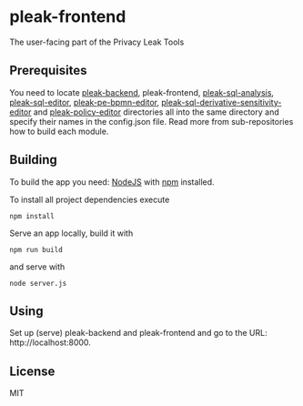 # pleak-frontend

The user-facing part of the Privacy Leak Tools

## Prerequisites

You need to locate [pleak-backend](https://github.com/pleak-tools/pleak-backend), pleak-frontend, [pleak-sql-analysis](https://github.com/pleak-tools/pleak-sql-analysis), [pleak-sql-editor](https://github.com/pleak-tools/pleak-sql-editor), [pleak-pe-bpmn-editor](https://github.com/pleak-tools/pleak-pe-bpmn-editor), [pleak-sql-derivative-sensitivity-editor](https://github.com/pleak-tools/pleak-sql-derivative-sensitivity-editor) and [pleak-policy-editor](https://github.com/pleak-tools/pleak-policy-editor) directories all into the same directory and specify their names in the config.json file.
Read more from sub-repositories how to build each module.

## Building

To build the app you need: [NodeJS](http://nodejs.org) with [npm](https://npmjs.org) installed.

To install all project dependencies execute

```
npm install
```

Serve an app locally, build it with

```
npm run build
```

and serve with

```
node server.js
```

## Using

Set up (serve) pleak-backend and pleak-frontend and go to the URL: http://localhost:8000.

## License

MIT
